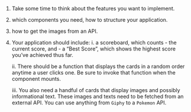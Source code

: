 
1. Take some time to think about the features you want to implement.

2.  which components you need, how to structure your application. 

3. how to get the images from an API. 

4. Your application should include:
    i. a scoreboard, which counts
        - the current score, and 
        - a “Best Score”, which shows the highest score you’ve achieved thus far. 

    ii. There should be a function that displays the cards in a random order anytime a user clicks one. 
        Be sure to invoke that function when the component mounts.

    iii. You also need a handful of cards that display images and possibly informational text. 
        These images and texts need to be fetched from an external API. You can use anything from `Giphy` to a `Pokemon` API.
